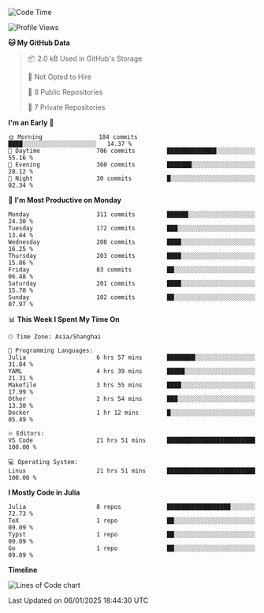 <!--START_SECTION:waka-->
![Code Time](http://img.shields.io/badge/Code%20Time-118%20hrs%2034%20mins-blue)

![Profile Views](http://img.shields.io/badge/Profile%20Views-22-blue)

**🐱 My GitHub Data** 

> 📦 2.0 kB Used in GitHub's Storage 
 > 
> 🚫 Not Opted to Hire
 > 
> 📜 8 Public Repositories 
 > 
> 🔑 7 Private Repositories 
 > 
**I'm an Early 🐤** 

```text
🌞 Morning                184 commits         ████░░░░░░░░░░░░░░░░░░░░░   14.37 % 
🌆 Daytime                706 commits         ██████████████░░░░░░░░░░░   55.16 % 
🌃 Evening                360 commits         ███████░░░░░░░░░░░░░░░░░░   28.12 % 
🌙 Night                  30 commits          █░░░░░░░░░░░░░░░░░░░░░░░░   02.34 % 
```
📅 **I'm Most Productive on Monday** 

```text
Monday                   311 commits         ██████░░░░░░░░░░░░░░░░░░░   24.30 % 
Tuesday                  172 commits         ███░░░░░░░░░░░░░░░░░░░░░░   13.44 % 
Wednesday                208 commits         ████░░░░░░░░░░░░░░░░░░░░░   16.25 % 
Thursday                 203 commits         ████░░░░░░░░░░░░░░░░░░░░░   15.86 % 
Friday                   83 commits          ██░░░░░░░░░░░░░░░░░░░░░░░   06.48 % 
Saturday                 201 commits         ████░░░░░░░░░░░░░░░░░░░░░   15.70 % 
Sunday                   102 commits         ██░░░░░░░░░░░░░░░░░░░░░░░   07.97 % 
```


📊 **This Week I Spent My Time On** 

```text
🕑︎ Time Zone: Asia/Shanghai

💬 Programming Languages: 
Julia                    6 hrs 57 mins       ████████░░░░░░░░░░░░░░░░░   31.84 % 
YAML                     4 hrs 39 mins       █████░░░░░░░░░░░░░░░░░░░░   21.31 % 
Makefile                 3 hrs 55 mins       ████░░░░░░░░░░░░░░░░░░░░░   17.99 % 
Other                    2 hrs 54 mins       ███░░░░░░░░░░░░░░░░░░░░░░   13.30 % 
Docker                   1 hr 12 mins        █░░░░░░░░░░░░░░░░░░░░░░░░   05.49 % 

🔥 Editors: 
VS Code                  21 hrs 51 mins      █████████████████████████   100.00 % 

💻 Operating System: 
Linux                    21 hrs 51 mins      █████████████████████████   100.00 % 
```

**I Mostly Code in Julia** 

```text
Julia                    8 repos             ██████████████████░░░░░░░   72.73 % 
TeX                      1 repo              ██░░░░░░░░░░░░░░░░░░░░░░░   09.09 % 
Typst                    1 repo              ██░░░░░░░░░░░░░░░░░░░░░░░   09.09 % 
Go                       1 repo              ██░░░░░░░░░░░░░░░░░░░░░░░   09.09 % 
```



**Timeline**

![Lines of Code chart](https://raw.githubusercontent.com/dhtantoy/dhtantoy/main/assets/bar_graph.png)


 Last Updated on 06/01/2025 18:44:30 UTC
<!--END_SECTION:waka-->



<!--
**dhtantoy/dhtantoy** is a ✨ _special_ ✨ repository because its `README.md` (this file) appears on your GitHub profile.

Here are some ideas to get you started:

- 🔭 I’m currently working on ...
- 🌱 I’m currently learning ...
- 👯 I’m looking to collaborate on ...
- 🤔 I’m looking for help with ...
- 💬 Ask me about ...
- 📫 How to reach me: ...
- 😄 Pronouns: ...
- ⚡ Fun fact: ...
-->
